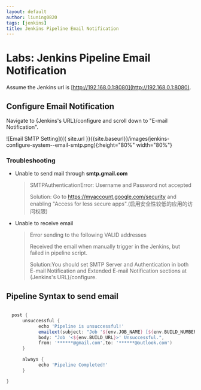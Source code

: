 ```yaml
---
layout: default
author: liuning0820
tags: [jenkins]
title: Jenkins Pipeline Email Notification
---
```


# Labs: Jenkins Pipeline Email Notification

Assume the Jenkins url is [http://192.168.0.1:8080](http://192.168.0.1:8080).

## Configure Email Notification

Navigate to {Jenkins's URL}/configure and scroll down to "E-mail Notification".

![Email SMTP Setting]({{ site.url }}{{site.baseurl}}/images/jenkins-configure-system--email-smtp.png){:height="80%" width="80%"}

### Troubleshooting

- Unable to send mail through **smtp.gmail.com**
  > SMTPAuthenticationError: Username and Password not accepted
  >
  > Solution: Go to https://myaccount.google.com/security and enabling "Access for less secure apps".(启用安全性较低的应用的访问权限)

- Unable to receive email
  > Error sending to the following VALID addresses
  >
  > Received the email when manually trigger in the Jenkins, but failed in pipeline script.
  >
  > Solution:You should set SMTP Server and Authentication in both E-mail Notification and Extended E-mail Notification sections at {Jenkins's URL}/configure.

## Pipeline Syntax to send email

```groovy

  post {
      unsuccessful {
            echo 'Pipeline is unsuccessful!'
            emailext(subject: "Job '${env.JOB_NAME} [${env.BUILD_NUMBER}]' ",
            body: "Job '<${env.BUILD_URL}>' Unsuccessful.",
            from: '******@gmail.com',to: '******@outlook.com')
      }

      always {
            echo 'Pipeline Completed!'
      }

}

```
